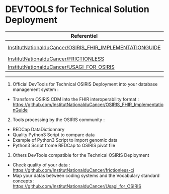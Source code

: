 # DEVTOOLS for Technical Solution Deployment

| Referentiel | Stars |
| --- | --- |
| [InstitutNationalduCancer/OSIRIS_FHIR_IMPLEMENTATIONGUIDE](https://github.com/InstitutNationalduCancer/OSIRIS_FHIR_ImplementationGuide) | ![InstitutNationalduCancer/OSIRIS_FHIR_IMPLEMENTATIONGUIDE](https://img.shields.io/github/stars/InstitutNationalduCancer/OSIRIS_FHIR_ImplementationGuide) |
| [InstitutNationalduCancer/FRICTIONLESS](https://github.com/InstitutNationalduCancer/frictionless-ci) | ![](https://img.shields.io/github/stars/InstitutNationalduCancer/frictionless-ci) |
| [InstitutNationalduCancer/USAGI_FOR_OSIRIS](https://github.com/InstitutNationalduCancer/Usagi_for_OSIRIS) | ![](https://img.shields.io/github/stars/InstitutNationalduCancer/Usagi_for_OSIRIS) |

------------


1) Official DevTools for Technical OSIRIS Deployment into your database management system :
- Transform OSIRIS CDM into the FHIR interoperability format : https://github.com/InstitutNationalduCancer/OSIRIS_FHIR_ImplementationGuide

2) Tools processing by the OSIRIS community :
- REDCap DataDictionnary
- Quality Python3 Script to compare data
- Example of Python3 Script to import genomic data
- Python3 Script frome REDCap to OSIRIS pivot file

3) Others DevTools compatible for the Technical OSIRIS Deployment
- Check quality of your data : https://github.com/InstitutNationalduCancer/frictionless-ci
- Map your datas between coding systems and the Vocabulary standard concepts : https://github.com/InstitutNationalduCancer/Usagi_for_OSIRIS
